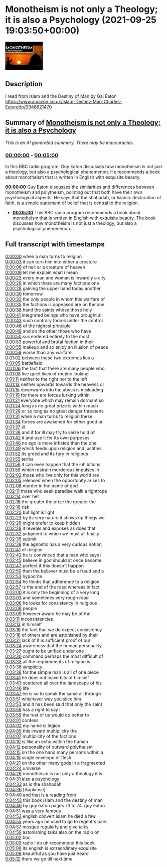 # Monotheism is not only a Theology; it is also a Psychology (2021-09-25 19:03:50+00:00)

![alt Monotheism is not only a Theology; it is also a Psychology](KgFnibU7Auc.jpg "Monotheism is not only a Theology; it is also a Psychology")

## Description

I read from Islam and the Destiny of Man by Gai Eaton https://www.amazon.co.uk/Islam-Destiny-Man-Charles-Eaton/dp/0946621470

## Summary of [Monotheism is not only a Theology; it is also a Psychology](https://www.youtube.com/watch?v=KgFnibU7Auc)


*This is an AI generated summary. There may be inaccuracies. [](/)*

### [00:00:00](https://www.youtube.com/watch?v=KgFnibU7Auc&t=0) - [00:05:00](https://www.youtube.com/watch?v=KgFnibU7Auc&t=300)

In this BBC radio program, Guy Eaton discusses how monotheism is not just a theology, but also a psychological phenomenon. He recommends a book about monotheism that is written in English with exquisite beauty.

**[00:00:00](https://www.youtube.com/watch?v=KgFnibU7Auc&t=0)** Guy Eaton discusses the similarities and differences between monotheism and polytheism, pointing out that both have their own psychological aspects. He says that the shahadah, or Islamic declaration of faith, is a simple statement of belief that is central to the religion.
* **[00:05:00](https://www.youtube.com/watch?v=KgFnibU7Auc&t=300)** This BBC radio program recommends a book about monotheism that is written in English with exquisite beauty. The book discusses how monotheism is not just a theology, but also a psychological phenomenon.

## Full transcript with timestamps

[0:00:00](https://youtu.be/KgFnibU7Auc?t=0) when a man turns to religion  
[0:00:03](https://youtu.be/KgFnibU7Auc?t=3) it can turn him into either a creature  
[0:00:06](https://youtu.be/KgFnibU7Auc?t=6) of hell or a creature of heaven  
[0:00:09](https://youtu.be/KgFnibU7Auc?t=9) let me explain what i mean  
[0:00:23](https://youtu.be/KgFnibU7Auc?t=23) every man and woman is inwardly a city  
[0:00:26](https://youtu.be/KgFnibU7Auc?t=26) in which there are many factions one  
[0:00:28](https://youtu.be/KgFnibU7Auc?t=28) gaining the upper hand today another  
[0:00:30](https://youtu.be/KgFnibU7Auc?t=30) tomorrow  
[0:00:32](https://youtu.be/KgFnibU7Auc?t=32) the only people in whom this warfare of  
[0:00:35](https://youtu.be/KgFnibU7Auc?t=35) the factions is appeased are on the one  
[0:00:38](https://youtu.be/KgFnibU7Auc?t=38) hand the saints whose those holy  
[0:00:41](https://youtu.be/KgFnibU7Auc?t=41) integrated beings who have brought all  
[0:00:43](https://youtu.be/KgFnibU7Auc?t=43) such contrary forces under the control  
[0:00:46](https://youtu.be/KgFnibU7Auc?t=46) of the highest principle  
[0:00:48](https://youtu.be/KgFnibU7Auc?t=48) and on the other those who have  
[0:00:50](https://youtu.be/KgFnibU7Auc?t=50) surrendered entirely to the most  
[0:00:53](https://youtu.be/KgFnibU7Auc?t=53) powerful and brutal faction in their  
[0:00:55](https://youtu.be/KgFnibU7Auc?t=55) makeup and so enjoy an illusion of peace  
[0:00:59](https://youtu.be/KgFnibU7Auc?t=59) worse than any warfare  
[0:01:02](https://youtu.be/KgFnibU7Auc?t=62) between these two extremes lies a  
[0:01:05](https://youtu.be/KgFnibU7Auc?t=65) battlefield  
[0:01:06](https://youtu.be/KgFnibU7Auc?t=66) the fact that there are many people who  
[0:01:08](https://youtu.be/KgFnibU7Auc?t=68) live quiet lives of routine looking  
[0:01:11](https://youtu.be/KgFnibU7Auc?t=71) neither to the right nor to the left  
[0:01:13](https://youtu.be/KgFnibU7Auc?t=73) neither upwards towards the heavens or  
[0:01:15](https://youtu.be/KgFnibU7Auc?t=75) downwards into the abyss is misleading  
[0:01:19](https://youtu.be/KgFnibU7Auc?t=79) for there are forces lurking within  
[0:01:21](https://youtu.be/KgFnibU7Auc?t=81) everyone which may remain dormant so  
[0:01:24](https://youtu.be/KgFnibU7Auc?t=84) long as no great prize is within reach  
[0:01:28](https://youtu.be/KgFnibU7Auc?t=88) or so long as no great danger threatens  
[0:01:31](https://youtu.be/KgFnibU7Auc?t=91) when a man turns to religion these  
[0:01:34](https://youtu.be/KgFnibU7Auc?t=94) forces are awakened for either good or  
[0:01:37](https://youtu.be/KgFnibU7Auc?t=97) ill  
[0:01:38](https://youtu.be/KgFnibU7Auc?t=98) and if for ill may try to seize hold of  
[0:01:42](https://youtu.be/KgFnibU7Auc?t=102) it and use it for its own purposes  
[0:01:46](https://youtu.be/KgFnibU7Auc?t=106) no ego is more inflated than the one  
[0:01:49](https://youtu.be/KgFnibU7Auc?t=109) which feeds upon religion and justifies  
[0:01:52](https://youtu.be/KgFnibU7Auc?t=112) its greed and its fury in religious  
[0:01:55](https://youtu.be/KgFnibU7Auc?t=115) terms  
[0:01:56](https://youtu.be/KgFnibU7Auc?t=116) it can even happen that the inhibitions  
[0:01:59](https://youtu.be/KgFnibU7Auc?t=119) which restrain murderous impulses in  
[0:02:02](https://youtu.be/KgFnibU7Auc?t=122) those who live only for this world are  
[0:02:05](https://youtu.be/KgFnibU7Auc?t=125) released when the opportunity arises to  
[0:02:08](https://youtu.be/KgFnibU7Auc?t=128) murder in the name of god  
[0:02:11](https://youtu.be/KgFnibU7Auc?t=131) those who seek paradise walk a tightrope  
[0:02:14](https://youtu.be/KgFnibU7Auc?t=134) over hell  
[0:02:16](https://youtu.be/KgFnibU7Auc?t=136) the greater the prize the greater the  
[0:02:18](https://youtu.be/KgFnibU7Auc?t=138) risk  
[0:02:20](https://youtu.be/KgFnibU7Auc?t=140) but light is light  
[0:02:23](https://youtu.be/KgFnibU7Auc?t=143) by its very nature it shows up things we  
[0:02:26](https://youtu.be/KgFnibU7Auc?t=146) might prefer to keep hidden  
[0:02:28](https://youtu.be/KgFnibU7Auc?t=148) it reveals and exposes as does that  
[0:02:32](https://youtu.be/KgFnibU7Auc?t=152) judgment to which we must all finally  
[0:02:35](https://youtu.be/KgFnibU7Auc?t=155) submit  
[0:02:38](https://youtu.be/KgFnibU7Auc?t=158) the agnostic has a very curious notion  
[0:02:41](https://youtu.be/KgFnibU7Auc?t=161) of religion  
[0:02:42](https://youtu.be/KgFnibU7Auc?t=162) he is convinced that a man who says i  
[0:02:45](https://youtu.be/KgFnibU7Auc?t=165) believe in god should at once become  
[0:02:47](https://youtu.be/KgFnibU7Auc?t=167) perfect if this doesn't happen  
[0:02:50](https://youtu.be/KgFnibU7Auc?t=170) then the believer must be a fraud and a  
[0:02:53](https://youtu.be/KgFnibU7Auc?t=173) hypocrite  
[0:02:54](https://youtu.be/KgFnibU7Auc?t=174) he thinks that adherence to a religion  
[0:02:57](https://youtu.be/KgFnibU7Auc?t=177) is the end of the road whereas in fact  
[0:03:00](https://youtu.be/KgFnibU7Auc?t=180) it is only the beginning of a very long  
[0:03:03](https://youtu.be/KgFnibU7Auc?t=183) and sometimes very rough road  
[0:03:06](https://youtu.be/KgFnibU7Auc?t=186) he looks for consistency in religious  
[0:03:08](https://youtu.be/KgFnibU7Auc?t=188) people  
[0:03:09](https://youtu.be/KgFnibU7Auc?t=189) however aware he may be of the  
[0:03:11](https://youtu.be/KgFnibU7Auc?t=191) inconsistencies  
[0:03:13](https://youtu.be/KgFnibU7Auc?t=193) in himself  
[0:03:16](https://youtu.be/KgFnibU7Auc?t=196) the fact that we do expect consistency  
[0:03:18](https://youtu.be/KgFnibU7Auc?t=198) of others and are astonished by their  
[0:03:21](https://youtu.be/KgFnibU7Auc?t=201) lack of it is sufficient proof of our  
[0:03:24](https://youtu.be/KgFnibU7Auc?t=204) awareness that the human personality  
[0:03:27](https://youtu.be/KgFnibU7Auc?t=207) ought to be unified under one  
[0:03:30](https://youtu.be/KgFnibU7Auc?t=210) command perhaps the most difficult of  
[0:03:33](https://youtu.be/KgFnibU7Auc?t=213) all the requirements of religion is  
[0:03:36](https://youtu.be/KgFnibU7Auc?t=216) simplicity  
[0:03:38](https://youtu.be/KgFnibU7Auc?t=218) for the simple man is all of one piece  
[0:03:41](https://youtu.be/KgFnibU7Auc?t=221) he does not leave bits of himself  
[0:03:43](https://youtu.be/KgFnibU7Auc?t=223) scattered all over the landscape of his  
[0:03:46](https://youtu.be/KgFnibU7Auc?t=226) life  
[0:03:47](https://youtu.be/KgFnibU7Auc?t=227) he is so to speak the same all through  
[0:03:51](https://youtu.be/KgFnibU7Auc?t=231) whichever way you slice him  
[0:03:53](https://youtu.be/KgFnibU7Auc?t=233) and it has been said that only the saint  
[0:03:56](https://youtu.be/KgFnibU7Auc?t=236) has a right to say i  
[0:03:59](https://youtu.be/KgFnibU7Auc?t=239) the rest of us would do better to  
[0:04:01](https://youtu.be/KgFnibU7Auc?t=241) confess  
[0:04:02](https://youtu.be/KgFnibU7Auc?t=242) my name is legion  
[0:04:05](https://youtu.be/KgFnibU7Auc?t=245) this inward multiplicity the  
[0:04:07](https://youtu.be/KgFnibU7Auc?t=247) multiplicity of the factions  
[0:04:10](https://youtu.be/KgFnibU7Auc?t=250) is like an echo within the human  
[0:04:12](https://youtu.be/KgFnibU7Auc?t=252) personality of outward polytheism  
[0:04:15](https://youtu.be/KgFnibU7Auc?t=255) on the one hand many persons within a  
[0:04:18](https://youtu.be/KgFnibU7Auc?t=258) single envelope of flesh  
[0:04:21](https://youtu.be/KgFnibU7Auc?t=261) on the other many gods in a fragmented  
[0:04:24](https://youtu.be/KgFnibU7Auc?t=264) universe  
[0:04:26](https://youtu.be/KgFnibU7Auc?t=266) monotheism is not only a theology it is  
[0:04:31](https://youtu.be/KgFnibU7Auc?t=271) also a psychology  
[0:04:33](https://youtu.be/KgFnibU7Auc?t=273) as is the shahadah  
[0:04:36](https://youtu.be/KgFnibU7Auc?t=276) [Applause]  
[0:04:40](https://youtu.be/KgFnibU7Auc?t=280) and that is a reading from  
[0:04:43](https://youtu.be/KgFnibU7Auc?t=283) this book islam and the destiny of man  
[0:04:46](https://youtu.be/KgFnibU7Auc?t=286) by guy eaton pages 73 to 74. guy eaton  
[0:04:51](https://youtu.be/KgFnibU7Auc?t=291) was a very famous  
[0:04:53](https://youtu.be/KgFnibU7Auc?t=293) english convert islam he died a few  
[0:04:55](https://youtu.be/KgFnibU7Auc?t=295) years ago he used to go to regent's park  
[0:04:57](https://youtu.be/KgFnibU7Auc?t=297) mosque regularly and give talks  
[0:04:59](https://youtu.be/KgFnibU7Auc?t=299) astonishing talks also on the radio on  
[0:05:02](https://youtu.be/KgFnibU7Auc?t=302) bbc  
[0:05:03](https://youtu.be/KgFnibU7Auc?t=303) radio i do uh recommend this book  
[0:05:06](https://youtu.be/KgFnibU7Auc?t=306) its english is extraordinary exquisite  
[0:05:09](https://youtu.be/KgFnibU7Auc?t=309) beautiful as you have just heard  
[0:05:12](https://youtu.be/KgFnibU7Auc?t=312) there we go till next time  
